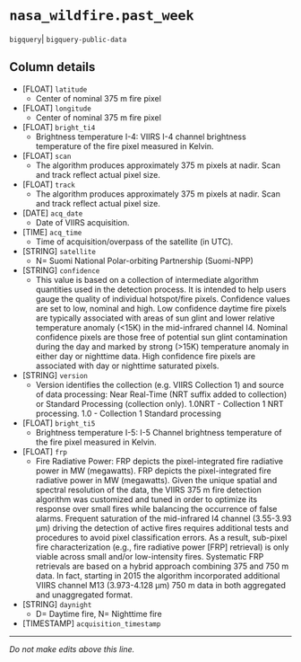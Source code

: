 # `nasa_wildfire.past_week`
`bigquery`| `bigquery-public-data`

## Column details
* [FLOAT]     `latitude`
  - Center of nominal 375 m fire pixel
* [FLOAT]     `longitude`
  - Center of nominal 375 m fire pixel
* [FLOAT]     `bright_ti4`
  - Brightness temperature I-4: VIIRS I-4 channel brightness temperature of the fire pixel measured in Kelvin.
* [FLOAT]     `scan`
  - The algorithm produces approximately 375 m pixels at nadir. Scan and track reflect actual pixel size.
* [FLOAT]     `track`
  - The algorithm produces approximately 375 m pixels at nadir. Scan and track reflect actual pixel size.
* [DATE]      `acq_date`
  - Date of VIIRS acquisition.
* [TIME]      `acq_time`
  - Time of acquisition/overpass of the satellite (in UTC).
* [STRING]    `satellite`
  - N= Suomi National Polar-orbiting Partnership (Suomi-NPP)
* [STRING]    `confidence`
  - This value is based on a collection of intermediate algorithm quantities used in the detection process. It is intended to help users gauge the quality of individual hotspot/fire pixels. Confidence values are set to low, nominal and high. Low confidence daytime fire pixels are typically associated with areas of sun glint and lower relative temperature anomaly (<15K) in the mid-infrared channel I4. Nominal confidence pixels are those free of potential sun glint contamination during the day and marked by strong (>15K) temperature anomaly in either day or nighttime data. High confidence fire pixels are associated with day or nighttime saturated pixels.
* [STRING]    `version`
  - Version identifies the collection (e.g. VIIRS Collection 1) and source of data processing: Near Real-Time (NRT suffix added to collection) or Standard Processing (collection only). 1.0NRT - Collection 1 NRT processing. 1.0 - Collection 1 Standard processing
* [FLOAT]     `bright_ti5`
  - Brightness temperature I-5: I-5 Channel brightness temperature of the fire pixel measured in Kelvin.
* [FLOAT]     `frp`
  - Fire Radiative Power: FRP depicts the pixel-integrated fire radiative power in MW (megawatts). FRP depicts the pixel-integrated fire radiative power in MW (megawatts). Given the unique spatial and spectral resolution of the data, the VIIRS 375 m fire detection algorithm was customized and tuned in order to optimize its response over small fires while balancing the occurrence of false alarms. Frequent saturation of the mid-infrared I4 channel (3.55-3.93 µm) driving the detection of active fires requires additional tests and procedures to avoid pixel classification errors. As a result, sub-pixel fire characterization (e.g., fire radiative power [FRP] retrieval) is only viable across small and/or low-intensity fires. Systematic FRP retrievals are based on a hybrid approach combining 375 and 750 m data. In fact, starting in 2015 the algorithm incorporated additional VIIRS channel M13 (3.973-4.128 µm) 750 m data in both aggregated and unaggregated format.
* [STRING]    `daynight`
  - D= Daytime fire, N= Nighttime fire
* [TIMESTAMP] `acquisition_timestamp`

-------------------------------------------------------------------------------
*Do not make edits above this line.*
